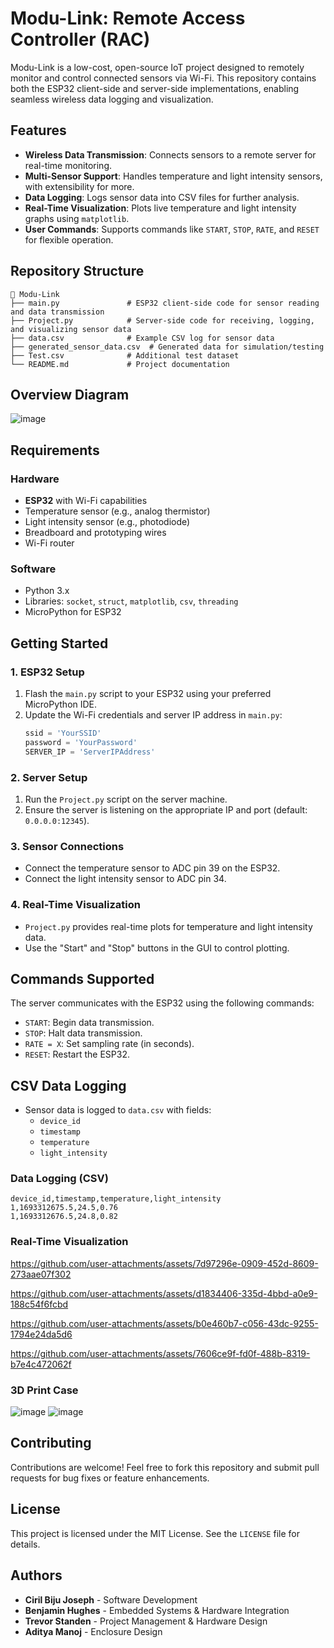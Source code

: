 
# Modu-Link: Remote Access Controller (RAC)

Modu-Link is a low-cost, open-source IoT project designed to remotely monitor and control connected sensors via Wi-Fi. This repository contains both the ESP32 client-side and server-side implementations, enabling seamless wireless data logging and visualization.

## Features

- **Wireless Data Transmission**: Connects sensors to a remote server for real-time monitoring.
- **Multi-Sensor Support**: Handles temperature and light intensity sensors, with extensibility for more.
- **Data Logging**: Logs sensor data into CSV files for further analysis.
- **Real-Time Visualization**: Plots live temperature and light intensity graphs using `matplotlib`.
- **User Commands**: Supports commands like `START`, `STOP`, `RATE`, and `RESET` for flexible operation.

## Repository Structure

```
📂 Modu-Link
├── main.py               # ESP32 client-side code for sensor reading and data transmission
├── Project.py            # Server-side code for receiving, logging, and visualizing sensor data
├── data.csv              # Example CSV log for sensor data
├── generated_sensor_data.csv  # Generated data for simulation/testing
├── Test.csv              # Additional test dataset
└── README.md             # Project documentation
```
## Overview Diagram 
![image](https://github.com/user-attachments/assets/63a3abef-70a1-4bdf-9193-1e6f22b91baf)

## Requirements

### Hardware
- **ESP32** with Wi-Fi capabilities
- Temperature sensor (e.g., analog thermistor)
- Light intensity sensor (e.g., photodiode)
- Breadboard and prototyping wires
- Wi-Fi router

### Software
- Python 3.x
- Libraries: `socket`, `struct`, `matplotlib`, `csv`, `threading`
- MicroPython for ESP32

## Getting Started

### 1. ESP32 Setup
1. Flash the `main.py` script to your ESP32 using your preferred MicroPython IDE.
2. Update the Wi-Fi credentials and server IP address in `main.py`:
   ```python
   ssid = 'YourSSID'
   password = 'YourPassword'
   SERVER_IP = 'ServerIPAddress'
   ```

### 2. Server Setup
1. Run the `Project.py` script on the server machine.
2. Ensure the server is listening on the appropriate IP and port (default: `0.0.0.0:12345`).

### 3. Sensor Connections
- Connect the temperature sensor to ADC pin 39 on the ESP32.
- Connect the light intensity sensor to ADC pin 34.

### 4. Real-Time Visualization
- `Project.py` provides real-time plots for temperature and light intensity data.
- Use the "Start" and "Stop" buttons in the GUI to control plotting.

## Commands Supported
The server communicates with the ESP32 using the following commands:
- `START`: Begin data transmission.
- `STOP`: Halt data transmission.
- `RATE = X`: Set sampling rate (in seconds).
- `RESET`: Restart the ESP32.

## CSV Data Logging
- Sensor data is logged to `data.csv` with fields:
  - `device_id`
  - `timestamp`
  - `temperature`
  - `light_intensity`

### Data Logging (CSV)
```
device_id,timestamp,temperature,light_intensity
1,1693312675.5,24.5,0.76
1,1693312676.5,24.8,0.82
```

### Real-Time Visualization


https://github.com/user-attachments/assets/7d97296e-0909-452d-8609-273aae07f302



https://github.com/user-attachments/assets/d1834406-335d-4bbd-a0e9-188c54f6fcbd



https://github.com/user-attachments/assets/b0e460b7-c056-43dc-9255-1794e24da5d6



https://github.com/user-attachments/assets/7606ce9f-fd0f-488b-8319-b7e4c472062f


### 3D Print Case
![image](https://github.com/user-attachments/assets/9c0b2384-55ec-42b8-8e4e-98cb64e925d1)
![image](https://github.com/user-attachments/assets/15cc3a19-9080-4873-8cbb-640d37689fca)

## Contributing
Contributions are welcome! Feel free to fork this repository and submit pull requests for bug fixes or feature enhancements.

## License
This project is licensed under the MIT License. See the `LICENSE` file for details.

## Authors
- **Ciril Biju Joseph** - Software Development
- **Benjamin Hughes** - Embedded Systems & Hardware Integration
- **Trevor Standen** - Project Management & Hardware Design
- **Aditya Manoj** - Enclosure Design

